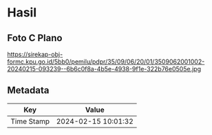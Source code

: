 # Hasil

## Foto C Plano

https://sirekap-obj-formc.kpu.go.id/5bb0/pemilu/pdpr/35/09/06/20/01/3509062001002-20240215-093239--6b6c0f8a-4b5e-4938-9f1e-322b76e0505e.jpg


## Metadata

| Key        | Value               |
| ---------- | ------------------- |
| Time Stamp | 2024-02-15 10:01:32 |



